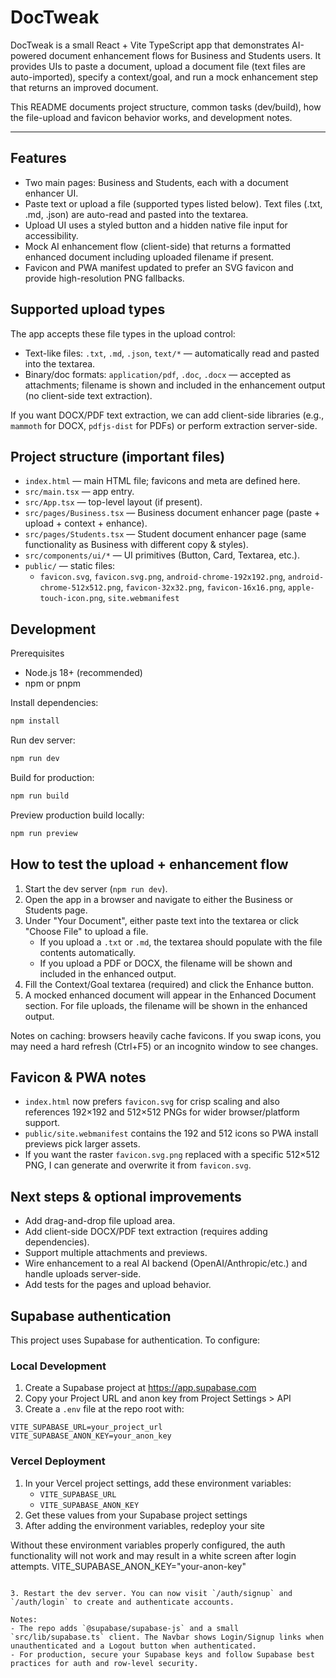 # DocTweak
DocTweak is a small React + Vite TypeScript app that demonstrates AI-powered document enhancement flows for Business and Students users. It provides UIs to paste a document, upload a document file (text files are auto-imported), specify a context/goal, and run a mock enhancement step that returns an improved document.

This README documents project structure, common tasks (dev/build), how the file-upload and favicon behavior works, and development notes.

---

## Features

- Two main pages: Business and Students, each with a document enhancer UI.
- Paste text or upload a file (supported types listed below). Text files (.txt, .md, .json) are auto-read and pasted into the textarea.
- Upload UI uses a styled button and a hidden native file input for accessibility.
- Mock AI enhancement flow (client-side) that returns a formatted enhanced document including uploaded filename if present.
- Favicon and PWA manifest updated to prefer an SVG favicon and provide high-resolution PNG fallbacks.

## Supported upload types

The app accepts these file types in the upload control:

- Text-like files: `.txt`, `.md`, `.json`, `text/*` — automatically read and pasted into the textarea.
- Binary/doc formats: `application/pdf`, `.doc`, `.docx` — accepted as attachments; filename is shown and included in the enhancement output (no client-side text extraction).

If you want DOCX/PDF text extraction, we can add client-side libraries (e.g., `mammoth` for DOCX, `pdfjs-dist` for PDFs) or perform extraction server-side.

## Project structure (important files)

- `index.html` — main HTML file; favicons and meta are defined here.
- `src/main.tsx` — app entry.
- `src/App.tsx` — top-level layout (if present).
- `src/pages/Business.tsx` — Business document enhancer page (paste + upload + context + enhance).
- `src/pages/Students.tsx` — Student document enhancer page (same functionality as Business with different copy & styles).
- `src/components/ui/*` — UI primitives (Button, Card, Textarea, etc.).
- `public/` — static files:
	- `favicon.svg`, `favicon.svg.png`, `android-chrome-192x192.png`, `android-chrome-512x512.png`, `favicon-32x32.png`, `favicon-16x16.png`, `apple-touch-icon.png`, `site.webmanifest`

## Development

Prerequisites
- Node.js 18+ (recommended)
- npm or pnpm

Install dependencies:

```powershell
npm install
```

Run dev server:

```powershell
npm run dev
```

Build for production:

```powershell
npm run build
```

Preview production build locally:

```powershell
npm run preview
```

## How to test the upload + enhancement flow

1. Start the dev server (`npm run dev`).
2. Open the app in a browser and navigate to either the Business or Students page.
3. Under "Your Document", either paste text into the textarea or click "Choose File" to upload a file.
	 - If you upload a `.txt` or `.md`, the textarea should populate with the file contents automatically.
	 - If you upload a PDF or DOCX, the filename will be shown and included in the enhanced output.
4. Fill the Context/Goal textarea (required) and click the Enhance button.
5. A mocked enhanced document will appear in the Enhanced Document section. For file uploads, the filename will be shown in the enhanced output.

Notes on caching: browsers heavily cache favicons. If you swap icons, you may need a hard refresh (Ctrl+F5) or an incognito window to see changes.

## Favicon & PWA notes

- `index.html` now prefers `favicon.svg` for crisp scaling and also references 192×192 and 512×512 PNGs for wider browser/platform support.
- `public/site.webmanifest` contains the 192 and 512 icons so PWA install previews pick larger assets.
- If you want the raster `favicon.svg.png` replaced with a specific 512×512 PNG, I can generate and overwrite it from `favicon.svg`.

## Next steps & optional improvements

- Add drag-and-drop file upload area.
- Add client-side DOCX/PDF text extraction (requires adding dependencies).
- Support multiple attachments and previews.
- Wire enhancement to a real AI backend (OpenAI/Anthropic/etc.) and handle uploads server-side.
- Add tests for the pages and upload behavior.

## Supabase authentication

This project uses Supabase for authentication. To configure:

### Local Development
1. Create a Supabase project at https://app.supabase.com
2. Copy your Project URL and anon key from Project Settings > API
3. Create a `.env` file at the repo root with:
```env
VITE_SUPABASE_URL=your_project_url
VITE_SUPABASE_ANON_KEY=your_anon_key
```

### Vercel Deployment
1. In your Vercel project settings, add these environment variables:
   - `VITE_SUPABASE_URL`
   - `VITE_SUPABASE_ANON_KEY`
2. Get these values from your Supabase project settings
3. After adding the environment variables, redeploy your site

Without these environment variables properly configured, the auth functionality will not work and may result in a white screen after login attempts.
VITE_SUPABASE_ANON_KEY="your-anon-key"
```

3. Restart the dev server. You can now visit `/auth/signup` and `/auth/login` to create and authenticate accounts.

Notes:
- The repo adds `@supabase/supabase-js` and a small `src/lib/supabase.ts` client. The Navbar shows Login/Signup links when unauthenticated and a Logout button when authenticated.
- For production, secure your Supabase keys and follow Supabase best practices for auth and row-level security.


